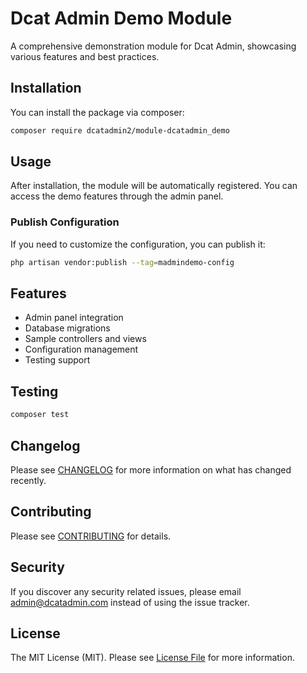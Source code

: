 # Dcat Admin Demo Module

A comprehensive demonstration module for Dcat Admin, showcasing various features and best practices.

## Installation

You can install the package via composer:

```bash
composer require dcatadmin2/module-dcatadmin_demo
```

## Usage

After installation, the module will be automatically registered. You can access the demo features through the admin panel.

### Publish Configuration

If you need to customize the configuration, you can publish it:

```bash
php artisan vendor:publish --tag=madmindemo-config
```

## Features

- Admin panel integration
- Database migrations
- Sample controllers and views
- Configuration management
- Testing support

## Testing

```bash
composer test
```

## Changelog

Please see [CHANGELOG](CHANGELOG.md) for more information on what has changed recently.

## Contributing

Please see [CONTRIBUTING](CONTRIBUTING.md) for details.

## Security

If you discover any security related issues, please email admin@dcatadmin.com instead of using the issue tracker.

## License

The MIT License (MIT). Please see [License File](LICENSE.md) for more information.